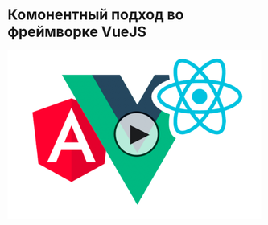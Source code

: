 # Комонентный подход во фреймворке VueJS


[![Watch the video](https://github.com/tomicato/Vue-Cli-Components/blob/master/0_9N9J9YiGJrISLIBP.png)](https://youtu.be/1AC3Qedly-E)
